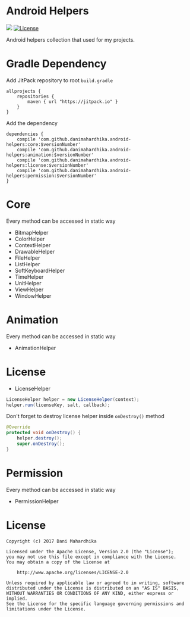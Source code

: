 # Android Helpers
[![](https://jitpack.io/v/danimahardhika/android-helpers.svg)](https://jitpack.io/#danimahardhika/android-helpers) [![License](https://img.shields.io/badge/License-Apache%202.0-blue.svg)](https://opensource.org/licenses/Apache-2.0) 

Android helpers collection that used for my projects.

# Gradle Dependency
Add JitPack repository to root ```build.gradle```
```Gradle
allprojects {
    repositories {
        maven { url "https://jitpack.io" }
    }
}
```
Add the dependency
```Gradle
dependencies {
    compile 'com.github.danimahardhika.android-helpers:core:$versionNumber'
    compile 'com.github.danimahardhika.android-helpers:animation:$versionNumber'
    compile 'com.github.danimahardhika.android-helpers:license:$versionNumber'
    compile 'com.github.danimahardhika.android-helpers:permission:$versionNumber'
}
```

# Core
Every method can be accessed in static way
* BitmapHelper
* ColorHelper
* ContextHelper
* DrawableHelper
* FileHelper
* ListHelper
* SoftKeyboardHelper
* TimeHelper
* UnitHelper
* ViewHelper
* WindowHelper

# Animation
Every method can be accessed in static way
* AnimationHelper

# License
* LicenseHelper
```java
LicenseHelper helper = new LicenseHelper(context);
helper.run(licenseKey, salt, callback);
```
Don't forget to destroy license helper inside `onDestroy()` method
```java
@Override
protected void onDestroy() {
    helper.destroy();
    super.onDestroy();
}
```

# Permission
Every method can be accessed in static way
* PermissionHelper

# License
```
Copyright (c) 2017 Dani Mahardhika

Licensed under the Apache License, Version 2.0 (the "License");
you may not use this file except in compliance with the License.
You may obtain a copy of the License at

    http://www.apache.org/licenses/LICENSE-2.0

Unless required by applicable law or agreed to in writing, software
distributed under the License is distributed on an "AS IS" BASIS,
WITHOUT WARRANTIES OR CONDITIONS OF ANY KIND, either express or implied.
See the License for the specific language governing permissions and
limitations under the License.
```
